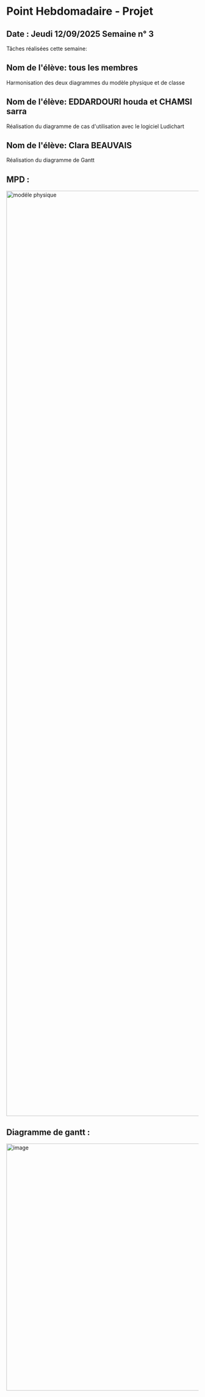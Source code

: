 # Point Hebdomadaire - Projet

## Date : Jeudi 12/09/2025 Semaine n° 3

Tâches réalisées cette semaine:
## Nom de l'élève: tous les membres
Harmonisation des deux diagrammes du modèle physique et de classe 
## Nom de l'élève: EDDARDOURI houda et CHAMSI sarra
Réalisation du diagramme de cas d'utilisation avec le logiciel Ludichart 
## Nom de l'élève: Clara BEAUVAIS
Réalisation du diagramme de Gantt


## MPD :
<img width="2345" height="2416" alt="modéle physique" src="https://github.com/user-attachments/assets/19565ccf-a4d2-452f-82a0-707b67c64fbc" />

## Diagramme de gantt :

<img width="1633" height="645" alt="image" src="https://github.com/user-attachments/assets/318f5ebb-5619-4564-a8bd-a4e45ccfc385" />




